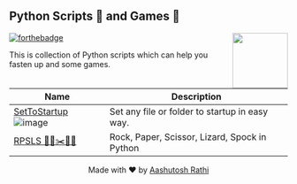 ## Python Scripts 📜 and Games 🎲
[<img src="https://image.flaticon.com/icons/svg/180/180867.svg" align="right" width="100">](#)
[![forthebadge](http://forthebadge.com/images/badges/made-with-python.svg)](http://forthebadge.com)

This is collection of Python scripts which can help you fasten up and some games.

Name | Description
-------------------- | -------------
[SetToStartup](SetToStartup) ![image](https://image.ibb.co/hZ8iZk/windows_1.png) | Set any file or folder to startup in easy way. |
[RPSLS  🗿📝✂️🦎🖖](RPSLS) | Rock, Paper, Scissor, Lizard, Spock in Python |



<p align="center"> Made with ❤ by <a href="https://github.com/aashutoshrathi">Aashutosh Rathi</a></p>